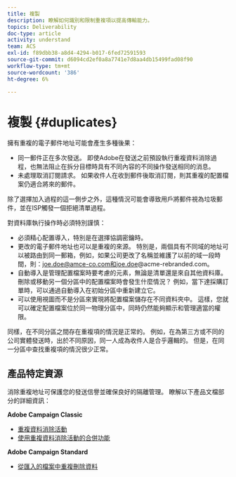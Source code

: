 ```yaml
---
title: 複製
description: 瞭解如何識別和限制重複項以提高傳輸能力。
topics: Deliverability
doc-type: article
activity: understand
team: ACS
exl-id: f89dbb38-a8d4-4294-b017-6fed72591593
source-git-commit: d6094cd2ef0a8a7741e7d8aa4db15499fad08f90
workflow-type: tm+mt
source-wordcount: '386'
ht-degree: 6%

---
```


# 複製 {#duplicates}

擁有重複的電子郵件地址可能會產生多種後果：

* 同一郵件正在多次發送。 即使Adobe在發送之前預設執行重複資料消除過程，也無法阻止在拆分目標時具有不同內容的不同操作發送相同的消息。
* 未處理取消訂閱請求。 如果收件人在收到郵件後取消訂閱，則其重複的配置檔案仍適合將來的郵件。

除了選擇加入過程的這一側步之外，這種情況可能會導致用戶將郵件視為垃圾郵件，並在ISP觸發一個拒絕清單過程。

對資料庫執行操作時必須特別謹慎：

* 必須精心配置導入，特別是在選擇協調密鑰時。
* 更改的電子郵件地址也可以是重複的來源。 特別是，兩個具有不同域的地址可以被路由到同一郵箱，例如，如果公司更改了名稱並維護了以前的域一段時間，則：joe.doe@amce-co.com和joe.doe@acme-rebranded.com。
* 自動導入是管理配置檔案時要考慮的元素，無論是清單還是來自其他資料庫。 刪除或移動另一個分區中的配置檔案時會發生什麼情況？ 例如，當下達採購訂單時，可以通過自動導入在初始分區中重新建立它。
* 可以使用視圖而不是分區來實現將配置檔案儲存在不同資料夾中。 這樣，您就可以確定配置檔案位於同一物理分區中，同時仍然能夠顯示和管理適當的權限。

同樣，在不同分區之間存在重複項的情況是正常的。 例如，在為第三方或不同的公司實體發送時，出於不同原因，同一人成為收件人是合乎邏輯的。 但是，在同一分區中查找重複項的情況很少正常。

## 產品特定資源

消除重複地址可保護您的發送信譽並確保良好的隔離管理。 瞭解以下產品文檔部分的詳細資訊：

**Adobe Campaign Classic**

* [重複資料消除活動](https://experienceleague.adobe.com/docs/campaign-classic/using/automating-with-workflows/targeting-activities/deduplication.html)
* [使用重複資料消除活動的合併功能](https://experienceleague.adobe.com/docs/campaign-classic/using/automating-with-workflows/use-cases/data-management/deduplication-merge.html?lang=zh-Hant)

**Adobe Campaign Standard**

* [從匯入的檔案中重複刪除資料](https://experienceleague.adobe.com/docs/campaign-standard/using/managing-processes-and-data/workflow-use-case/data-management/deduplicating-data-imported-file.html)
